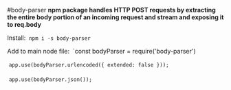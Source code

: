 #body-parser
**npm package handles HTTP POST requests by extracting the entire body portion of an incoming request and stream and exposing it to req.body**

Install:
&nbsp;`npm i -s body-parser`

Add to main node file:
&nbsp;`const bodyParser = require('body-parser')

&nbsp;`app.use(bodyParser.urlencoded({ extended: false }));`<br /><br />
&nbsp;`app.use(bodyParser.json());`
